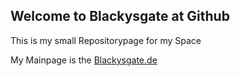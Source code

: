 ## Welcome to Blackysgate at Github

This is my small Repositorypage for my Space

My Mainpage is the [Blackysgate.de](http://blackysgate.de)
